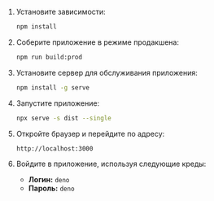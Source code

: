 1. Установите зависимости:

   ```bash
   npm install
   ```

2. Соберите приложение в режиме продакшена:

   ```bash
   npm run build:prod
   ```

3. Установите сервер для обслуживания приложения:

   ```bash
   npm install -g serve
   ```

4. Запустите приложение:

   ```bash
   npx serve -s dist --single
   ```

5. Откройте браузер и перейдите по адресу:

   ```
   http://localhost:3000
   ```

6. Войдите в приложение, используя следующие креды:

   - **Логин:** `deno`
   - **Пароль:** `deno`

